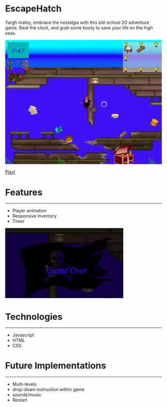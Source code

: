 # EscapeHatch

Yargh matey, embrace the nostalgia with this old-school 2D adventure game. Beat the clock, and grab some booty to save your life on the high seas. 


![game view](https://github.com/jackiemarsh/EscapeHatch/blob/main/dist/assets/images/ReadMe.png) 



[Play!](https://jackiemarsh.github.io/EscapeHatch/)


# Features
------

* Player animation
* Responsive inventory
* Timer

![Game view](https://github.com/jackiemarsh/EscapeHatch/blob/main/dist/assets/images/GameOver.png)


# Technologies
------

* Javascript
* HTML
* CSS
 
# Future Implementations
------

   * Multi-levels
   * drop-down instruction within game
   * sounds/music
   * Restart


